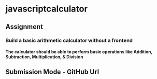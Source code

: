 # javascriptcalculator

## Assignment

### Build a basic arithmetic calculator without a frontend

#### The calculator should be able to perform basic operations like Addition, Subtraction, Multiplication, & Division
## Submission Mode - GitHub Url
